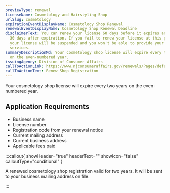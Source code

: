 ```yaml
---
previewType: renewal
licenseName: Cosmetology and Hairstyling-Shop
urlSlug: cosmetology
expirationEventDisplayName: Cosmetology Shop Renewal
renewalEventDisplayName: Cosmetology Shop Renewal Deadline
disclaimerText: You can renew your license 60 days before it expires and up to
  30 days after expiration. If you fail to renew your license at this point,
  your license will be suspended and you won't be able to provide your licensed
  services.
summaryDescriptionMd: Your cosmetology shop license will expire every two years
  on the even-numbered year.
issuingAgency: Division of Consumer Affairs
callToActionLink: https://www.njconsumeraffairs.gov/renewals/Pages/default.aspx
callToActionText: Renew Shop Registration
---
```


Your cosmetology shop license will expire every two years on the even-numbered year.

## Application Requirements

- Business name
- License number
- Registration code from your renewal notice
- Current mailing address
- Current business address
- Applicable fees paid

:::callout{ showHeader="true" headerText="" showIcon="false" calloutType="conditional" }

A renewed cosmetology shop registration valid for two years. It will be sent to your business mailing address on file.

:::
